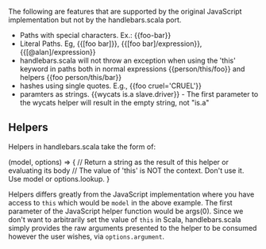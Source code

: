 The following are features that are supported by the original JavaScript implementation but not by the handlebars.scala
port.

- Paths with special characters. Ex.: {{foo-bar}}
- Literal Paths. Eg, {{[foo bar]}}, {{[foo bar]/expression}}, {{[@alan]/expression}}
- handlebars.scala will not throw an exception when using the 'this' keyword in paths both in normal expressions {{person/this/foo}} and helpers {{foo person/this/bar}}
- hashes using single quotes. E.g., {{foo cruel='CRUEL'}}
- paramters as strings. {{wycats is.a slave.driver}} - The first parameter to the wycats helper will result in the empty string, not "is.a"

## Helpers
Helpers in handlebars.scala take the form of:

  (model, options) => {
    // Return a string as the result of this helper or evaluating its body
    // The value of 'this' is NOT the context. Don't use it. Use model or options.lookup.
  }

Helpers differs greatly from the JavaScript implementation where you have access to `this` which would be `model` in the above example. The first parameter of the JavaScript helper function would be args(0). Since we don't want to arbitrarily set the value of `this` in Scala, handlebars.scala simply provides the raw arguments presented to the helper to be consumed however the user wishes, via `options.argument`.
